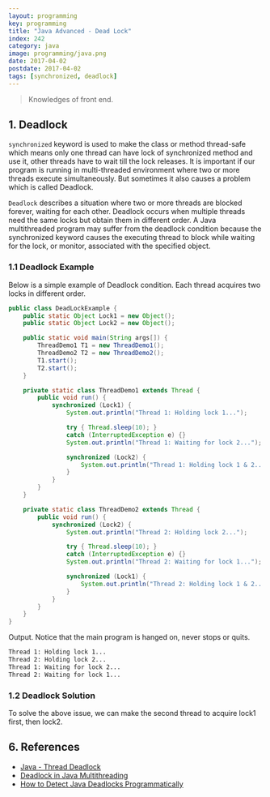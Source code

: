 ```yaml
---
layout: programming
key: programming
title: "Java Advanced - Dead Lock"
index: 242
category: java
image: programming/java.png
date: 2017-04-02
postdate: 2017-04-02
tags: [synchronized, deadlock]
---
```


> Knowledges of front end.

## 1. Deadlock
`synchronized` keyword is used to make the class or method thread-safe which means only one thread can have lock of synchronized method and use it, other threads have to wait till the lock releases. It is important if our program is running in multi-threaded environment where two or more threads execute simultaneously. But sometimes it also causes a problem which is called Deadlock.

`Deadlock` describes a situation where two or more threads are blocked forever, waiting for each other. Deadlock occurs when multiple threads need the same locks but obtain them in different order. A Java multithreaded program may suffer from the deadlock condition because the synchronized keyword causes the executing thread to block while waiting for the lock, or monitor, associated with the specified object.

### 1.1 Deadlock Example
Below is a simple example of Deadlock condition. Each thread acquires two locks in different order.
```java
public class DeadLockExample {
    public static Object Lock1 = new Object();
    public static Object Lock2 = new Object();

    public static void main(String args[]) {
        ThreadDemo1 T1 = new ThreadDemo1();
        ThreadDemo2 T2 = new ThreadDemo2();
        T1.start();
        T2.start();
    }

    private static class ThreadDemo1 extends Thread {
        public void run() {
            synchronized (Lock1) {
                System.out.println("Thread 1: Holding lock 1...");

                try { Thread.sleep(10); }
                catch (InterruptedException e) {}
                System.out.println("Thread 1: Waiting for lock 2...");

                synchronized (Lock2) {
                    System.out.println("Thread 1: Holding lock 1 & 2...");
                }
            }
        }
    }

    private static class ThreadDemo2 extends Thread {
        public void run() {
            synchronized (Lock2) {
                System.out.println("Thread 2: Holding lock 2...");

                try { Thread.sleep(10); }
                catch (InterruptedException e) {}
                System.out.println("Thread 2: Waiting for lock 1...");

                synchronized (Lock1) {
                    System.out.println("Thread 2: Holding lock 1 & 2...");
                }
            }
        }
    }
}
```
Output. Notice that the main program is hanged on, never stops or quits.
```sh
Thread 1: Holding lock 1...
Thread 2: Holding lock 2...
Thread 1: Waiting for lock 2...
Thread 2: Waiting for lock 1...
```

### 1.2 Deadlock Solution
To solve the above issue, we can make the second thread to acquire lock1 first, then lock2.


## 6. References
* [Java - Thread Deadlock](https://www.tutorialspoint.com/java/java_thread_deadlock.htm)
* [Deadlock in Java Multithreading](https://www.geeksforgeeks.org/deadlock-in-java-multithreading/)
* [How to Detect Java Deadlocks Programmatically](https://dzone.com/articles/how-detect-java-deadlocks)
